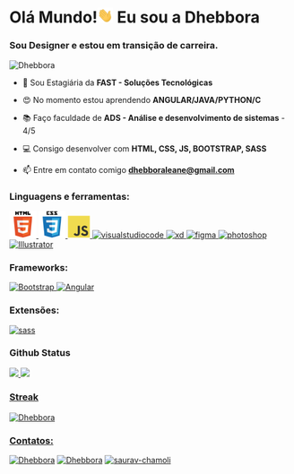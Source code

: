 <h1 align="left">Olá Mundo!<img src="https://raw.githubusercontent.com/ABSphreak/ABSphreak/master/gifs/Hi.gif" width="28px" heigth="28px"/> Eu sou a Dhebbora</h1>
<h3 align="left">Sou Designer e estou em transição de carreira.</h3>

<p align="left"> <img src="https://komarev.com/ghpvc/?username=Dhebbora&label=Profile%20views&color=0e75b6&style=flat" alt="Dhebbora" /> </p>

- 🙌 Sou Estagiária da **FAST - Soluções Tecnológicas**

- 😍 No momento estou aprendendo **ANGULAR/JAVA/PYTHON/C**

- 📚 Faço faculdade de **ADS - Análise e desenvolvimento de sistemas** - 4/5

- 💻 Consigo desenvolver com **HTML, CSS, JS, BOOTSTRAP, SASS**

- 📫 Entre em contato comigo **dhebboraleane@gmail.com**

<h3 align="left">Linguagens e ferramentas:</h3>
<p align="left">
    <a href="https://www.instagram.com/p/CI_tR7dAylr/" target="_blank"> <img src="https://raw.githubusercontent.com/devicons/devicon/master/icons/html5/html5-original-wordmark.svg" alt="html5" width="48" height="48"/> </a>
 <a href="https://www.instagram.com/p/CKjykUhgFYE/" target="_blank"> <img src="https://raw.githubusercontent.com/devicons/devicon/master/icons/css3/css3-original-wordmark.svg" alt="css3" width="48" height="48"/> </a>
  <a href="https://www.instagram.com/p/CN5LgEQg9mY/" target="_blank"> <img  src="https://raw.githubusercontent.com/devicons/devicon/master/icons/javascript/javascript-original.svg" alt="javascript" width="40" height="40"/> </a>
      <a href="https://code.visualstudio.com/" target="_blank"> <img  src="https://wikiimg.tojsiabtv.com/wikipedia/commons/thumb/9/9a/Visual_Studio_Code_1.35_icon.svg/1200px-Visual_Studio_Code_1.35_icon.svg.png" alt="visualstudiocode" width="40" height="40"/> </a>
<a href="https://www.adobe.com/products/xd.html" target="_blank"> <img src="https://cdn.worldvectorlogo.com/logos/adobe-xd.svg" alt="xd" width="40" height="40"/> </a> 
  <a href="https://www.figma.com/" target="_blank"> <img src="https://www.vectorlogo.zone/logos/figma/figma-icon.svg" alt="figma" width="40" height="40"/> </a>
  <a href="https://www.adobe.com/br/products/photoshop.html" target="_blank"> <img src="https://logodownload.org/wp-content/uploads/2019/10/photoshop-logo.png" alt="photoshop" width="40" height="40"/> </a> 
  <a href="https://www.adobe.com/br/products/illustrator.html?sdid=KQPNY&mv=search&ef_id=Cj0KCQiAj9iBBhCJARIsAE9qRtBG6pDYFYzUR3ediZEMpWKOJGW6bOMWlFsGJv9LapwRaD_wv3q8_5gaAuV3EALw_wcB:G:s&s_kwcid=AL!3085!3!470955336927!e!!g!!adobe%20illustrator!188190582!110348310163&gclid=Cj0KCQiAj9iBBhCJARIsAE9qRtBG6pDYFYzUR3ediZEMpWKOJGW6bOMWlFsGJv9LapwRaD_wv3q8_5gaAuV3EALw_wcB" target="_blank"><img src="https://www.adobe.com/content/dam/cc/icons/illustrator.svg" alt="Illustrator" width="40" height="40"/> </a>
  </a>
 
 <h3 align="left">Frameworks:</h3>
<p align="left">
    <a href="https://icons8.com.br/icon/84710/bootstrap" target="_blank"> <img src="https://img.icons8.com/color/452/bootstrap.png" alt="Bootstrap" width="50" height="50"/> </a>
<a href="https://angular.io/" target="_blank"> <img  src="https://angular.io/assets/images/logos/angularjs/AngularJS-Shield.svg" alt="Angular" width="40" height="40"/> </a>
 
 <h3 align="left">Extensões:</h3>
<p align="left">
     <a href="https://sass-lang.com/" target="_blank"> <img  src="https://upload.wikimedia.org/wikipedia/commons/thumb/9/96/Sass_Logo_Color.svg/768px-Sass_Logo_Color.svg.png)" alt="sass" width="40" height="40"/> </a>

    
   <h3 align="left">Github Status </h3>
   </div>

 <a href="https://github.com/Dhebbora">
  <img height="150em" src="https://github-readme-stats.vercel.app/api?username=Dhebbora&show_icons=truea&layout=compact&theme=tokyonight"/>
  <img height="150em" src="https://github-readme-stats.vercel.app/api/top-langs/?username=Dhebbora&layout=compact&theme=tokyonight"/>
</div>


</br>
<h3 align="left">Streak</h3>
<p><img height="150em" align="center" src="https://github-readme-streak-stats.herokuapp.com/?user=Dhebbora&layout=compact&theme=tokyonight" alt="Dhebbora" /></p>


<h3 align="left">Contatos:</h3>
<p align="left">
<a href="https://codepen.io/dhebbora" target="blank">  <img src="https://seeklogo.com/images/C/codepen-logo-1B85489666-seeklogo.com.png" alt="Dhebbora" height="30" width="30"/></a>
    <a href="https://www.instagram.com/soumaisfront/" target="blank">   <img src="https://www.pngmart.com/files/21/Instagram-Logo-PNG-HD.png" alt="Dhebbora" height="30" width="30" /></a>
    <a href="https://www.linkedin.com/in/dhebbora-vasconcelos-459077bb/" target="blank">  <img src="https://cartao.natalmagia.com.br/img/icone-linkedin.png" alt="saurav-chamoli" height="30" width="30" /></a>
</p>
